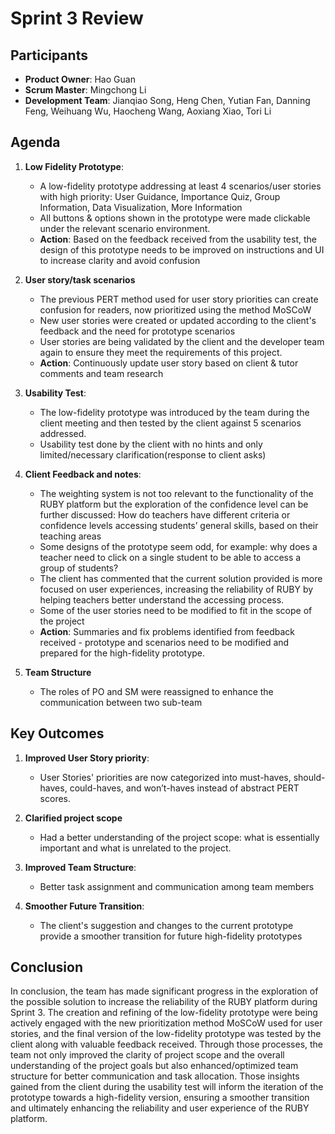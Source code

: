 # Sprint 3 Review

## Participants

- **Product Owner**: Hao Guan
- **Scrum Master**: Mingchong Li
- **Development Team**: Jianqiao Song, Heng Chen, Yutian Fan, Danning Feng, Weihuang Wu, Haocheng Wang, Aoxiang Xiao, Tori Li

## Agenda

1. **Low Fidelity Prototype**:
   - A low-fidelity prototype addressing at least 4 scenarios/user stories with high priority: User Guidance, Importance Quiz, Group Information, Data Visualization, More Information
   - All buttons & options shown in the prototype were made clickable under the relevant scenario environment. 
   - **Action**: Based on the feedback received from the usability test, the design of this prototype needs to be improved on instructions and UI to increase clarity and avoid confusion

2. **User story/task scenarios**
   - The previous PERT method used for user story priorities can create confusion for readers, now prioritized using the method MoSCoW
   - New user stories were created or updated according to the client's feedback and the need for prototype scenarios
   - User stories are being validated by the client and the developer team again to ensure they meet the requirements of this project.
   - **Action**: Continuously update user story based on client & tutor comments and team research

3. **Usability Test**:
   - The low-fidelity prototype was introduced by the team during the client meeting and then tested by the client against 5 scenarios addressed.
   - Usability test done by the client with no hints and only limited/necessary clarification(response to client asks)

4. **Client Feedback and notes**:
   - The weighting system is not too relevant to the functionality of the RUBY platform but the exploration of the confidence level can be further discussed: How do teachers have different criteria or confidence levels accessing students’ general skills, based on their teaching areas
   - Some designs of the prototype seem odd, for example: why does a teacher need to click on a single student to be able to access a group of students?
   - The client has commented that the current solution provided is more focused on user experiences, increasing the reliability of RUBY by helping teachers better understand the accessing process.
   - Some of the user stories need to be modified to fit in the scope of the project
   - **Action**: Summaries and fix problems identified from feedback received - prototype and scenarios need to be modified and prepared for the high-fidelity prototype.

5. **Team Structure**
   - The roles of PO and SM were reassigned to enhance the communication between two sub-team

## Key Outcomes

1. **Improved User Story priority**:
   - User Stories' priorities are now categorized into must-haves, should-haves, could-haves, and won’t-haves instead of abstract PERT scores.

2. **Clarified project scope**
   - Had a better understanding of the project scope: what is essentially important and what is unrelated to the project.

3. **Improved Team Structure**:
   - Better task assignment and communication among team members 

4. **Smoother Future Transition**:
   - The client's suggestion and changes to the current prototype provide a smoother transition for future high-fidelity prototypes

## Conclusion

In conclusion, the team has made significant progress in the exploration of the possible solution to increase the reliability of the RUBY platform during Sprint 3. The creation and refining of the low-fidelity prototype were being actively engaged with the new prioritization method MoSCoW used for user stories, and the final version of the low-fidelity prototype was tested by the client along with valuable feedback received. Through those processes, the team not only improved the clarity of project scope and the overall understanding of the project goals but also enhanced/optimized team structure for better communication and task allocation. Those insights gained from the client during the usability test will inform the iteration of the prototype towards a high-fidelity version, ensuring a smoother transition and ultimately enhancing the reliability and user experience of the RUBY platform.

